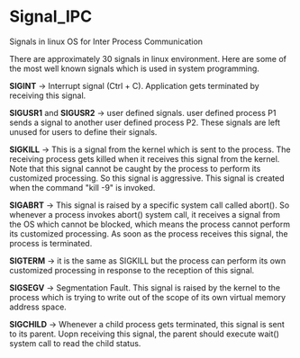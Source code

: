 # Signal_IPC
Signals in linux OS for Inter Process Communication

There are approximately 30 signals in linux environment. Here are some of the most well known signals which is used in system programming.

**SIGINT** -> Interrupt signal (Ctrl + C). Application gets terminated by receiving this signal.

**SIGUSR1** and **SIGUSR2** -> user defined signals. user defined process P1 sends a signal to another user defined process P2. These signals are left unused for users to define their signals.

**SIGKILL** -> This is a signal from the kernel which is sent to the process. The receiving process gets killed when it receives this signal from the kernel. Note that this signal cannot be caught by the process to perform its customized processing. So this signal is aggressive. This signal is created when the command "kill -9" is invoked.

**SIGABRT** -> This signal is raised by a specific system call called abort(). So whenever a process invokes abort() system call, it receives a signal from the OS which cannot be blocked, which means the process cannot perform its customized processing. As soon as the process receives this signal, the process is terminated.

**SIGTERM** -> it is the same as SIGKILL but the process can perform its own customized processing in response to the reception of this signal.

**SIGSEGV** -> Segmentation Fault. This signal is raised by the kernel to the process which is trying to write out of the scope of its own virtual memory address space.

**SIGCHILD** -> Whenever a child process gets terminated, this signal is sent to its parent. Uopn receiving this signal, the parent should execute wait() system call to read the child status.
